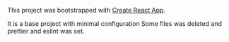 This project was bootstrapped with [Create React App](https://github.com/facebook/create-react-app).

It is a base project with minimal configuration
Some files was deleted and prettier and eslint was set.
